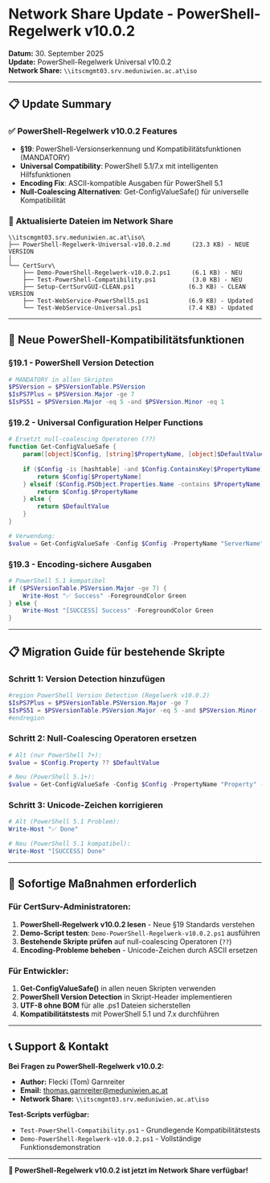 # Network Share Update - PowerShell-Regelwerk v10.0.2

**Datum:** 30. September 2025  
**Update:** PowerShell-Regelwerk Universal v10.0.2  
**Network Share:** `\\itscmgmt03.srv.meduniwien.ac.at\iso`

---

## 📋 Update Summary

### ✅ **PowerShell-Regelwerk v10.0.2 Features**
- **§19**: PowerShell-Versionserkennung und Kompatibilitätsfunktionen (MANDATORY)
- **Universal Compatibility**: PowerShell 5.1/7.x mit intelligenten Hilfsfunktionen
- **Encoding Fix**: ASCII-kompatible Ausgaben für PowerShell 5.1
- **Null-Coalescing Alternativen**: Get-ConfigValueSafe() für universelle Kompatibilität

### 📁 **Aktualisierte Dateien im Network Share**

```
\\itscmgmt03.srv.meduniwien.ac.at\iso\
├── PowerShell-Regelwerk-Universal-v10.0.2.md      (23.3 KB) - NEUE VERSION
│
└── CertSurv\
    ├── Demo-PowerShell-Regelwerk-v10.0.2.ps1      (6.1 KB) - NEU
    ├── Test-PowerShell-Compatibility.ps1          (3.0 KB) - NEU
    ├── Setup-CertSurvGUI-CLEAN.ps1               (6.3 KB) - CLEAN VERSION
    ├── Test-WebService-PowerShell5.ps1           (6.9 KB) - Updated
    └── Test-WebService-Universal.ps1             (7.4 KB) - Updated
```

---

## 🚀 **Neue PowerShell-Kompatibilitätsfunktionen**

### **§19.1 - PowerShell Version Detection**
```powershell
# MANDATORY in allen Skripten
$PSVersion = $PSVersionTable.PSVersion
$IsPS7Plus = $PSVersion.Major -ge 7
$IsPS51 = $PSVersion.Major -eq 5 -and $PSVersion.Minor -eq 1
```

### **§19.2 - Universal Configuration Helper Functions**
```powershell
# Ersetzt null-coalescing Operatoren (??) 
function Get-ConfigValueSafe {
    param([object]$Config, [string]$PropertyName, [object]$DefaultValue)
    
    if ($Config -is [hashtable] -and $Config.ContainsKey($PropertyName)) {
        return $Config[$PropertyName]
    } elseif ($Config.PSObject.Properties.Name -contains $PropertyName) {
        return $Config.$PropertyName
    } else {
        return $DefaultValue
    }
}

# Verwendung:
$value = Get-ConfigValueSafe -Config $Config -PropertyName "ServerName" -DefaultValue "UNKNOWN"
```

### **§19.3 - Encoding-sichere Ausgaben**
```powershell
# PowerShell 5.1 kompatibel
if ($PSVersionTable.PSVersion.Major -ge 7) {
    Write-Host "✅ Success" -ForegroundColor Green
} else {
    Write-Host "[SUCCESS] Success" -ForegroundColor Green
}
```

---

## 📋 **Migration Guide für bestehende Skripte**

### **Schritt 1: Version Detection hinzufügen**
```powershell
#region PowerShell Version Detection (Regelwerk v10.0.2)
$IsPS7Plus = $PSVersionTable.PSVersion.Major -ge 7
$IsPS51 = $PSVersionTable.PSVersion.Major -eq 5 -and $PSVersion.Minor -eq 1
#endregion
```

### **Schritt 2: Null-Coalescing Operatoren ersetzen**
```powershell
# Alt (nur PowerShell 7+):
$value = $Config.Property ?? $DefaultValue

# Neu (PowerShell 5.1+):
$value = Get-ConfigValueSafe -Config $Config -PropertyName "Property" -DefaultValue $DefaultValue
```

### **Schritt 3: Unicode-Zeichen korrigieren**
```powershell
# Alt (PowerShell 5.1 Problem):
Write-Host "✅ Done"

# Neu (PowerShell 5.1 kompatibel):
Write-Host "[SUCCESS] Done"
```

---

## 🎯 **Sofortige Maßnahmen erforderlich**

### **Für CertSurv-Administratoren:**
1. **PowerShell-Regelwerk v10.0.2 lesen** - Neue §19 Standards verstehen
2. **Demo-Script testen**: `Demo-PowerShell-Regelwerk-v10.0.2.ps1` ausführen
3. **Bestehende Skripte prüfen** auf null-coalescing Operatoren (`??`)
4. **Encoding-Probleme beheben** - Unicode-Zeichen durch ASCII ersetzen

### **Für Entwickler:**
1. **Get-ConfigValueSafe()** in allen neuen Skripten verwenden
2. **PowerShell Version Detection** in Skript-Header implementieren
3. **UTF-8 ohne BOM** für alle .ps1 Dateien sicherstellen
4. **Kompatibilitätstests** mit PowerShell 5.1 und 7.x durchführen

---

## 📞 **Support & Kontakt**

**Bei Fragen zu PowerShell-Regelwerk v10.0.2:**
- **Author:** Flecki (Tom) Garnreiter
- **Email:** thomas.garnreiter@meduniwien.ac.at
- **Network Share:** `\\itscmgmt03.srv.meduniwien.ac.at\iso`

**Test-Scripts verfügbar:**
- `Test-PowerShell-Compatibility.ps1` - Grundlegende Kompatibilitätstests
- `Demo-PowerShell-Regelwerk-v10.0.2.ps1` - Vollständige Funktionsdemonstration

---

**🎉 PowerShell-Regelwerk v10.0.2 ist jetzt im Network Share verfügbar!**